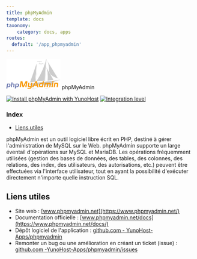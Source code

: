 ```yaml
---
title: phpMyAdmin
template: docs
taxonomy:
    category: docs, apps
routes:
  default: '/app_phpmyadmin'
---
```


<img src="/images/phpmyadmin_logo.svg" height="80px" alt="logo de phpmyadmin"> phpMyAdmin

[![Install phpMyAdmin with YunoHost](https://install-app.yunohost.org/install-with-yunohost.png)](https://install-app.yunohost.org/?app=phpmyadmin) [![Integration level](https://dash.yunohost.org/integration/phpmyadmin.svg)](https://dash.yunohost.org/appci/app/phpmyadmin)

### Index

- [Liens utiles](#liens-utiles)

phpMyAdmin est un outil logiciel libre écrit en PHP, destiné à gérer l'administration de MySQL sur le Web. phpMyAdmin supporte un large éventail d'opérations sur MySQL et MariaDB. Les opérations fréquemment utilisées (gestion des bases de données, des tables, des colonnes, des relations, des index, des utilisateurs, des autorisations, etc.) peuvent être effectuées via l'interface utilisateur, tout en ayant la possibilité d'exécuter directement n'importe quelle instruction SQL.

## Liens utiles

+ Site web : [www.phpmyadmin.net](https://www.phpmyadmin.net/)
+ Documentation officielle : [www.phpmyadmin.net/docs](https://www.phpmyadmin.net/docs/)
+ Dépôt logiciel de l'application : [github.com - YunoHost-Apps/phpmyadmin](https://github.com/YunoHost-Apps/phpmyadmin_ynh)
+ Remonter un bug ou une amélioration en créant un ticket (issue) : [github.com -YunoHost-Apps/phpmyadmin/issues](https://github.com/YunoHost-Apps/phpmyadmin_ynh/issues)
